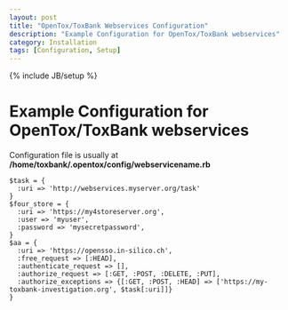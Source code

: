```yaml
---
layout: post
title: "OpenTox/ToxBank Webservices Configuration"
description: "Example Configuration for OpenTox/ToxBank webservices"
category: Installation
tags: [Configuration, Setup]
---
```

{% include JB/setup %}

# Example Configuration for OpenTox/ToxBank webservices
Configuration file is usually at **/home/toxbank/.opentox/config/webservicename.rb**

    $task = {
      :uri => 'http://webservices.myserver.org/task'
    }
    $four_store = {
      :uri => 'https://my4storeserver.org',
      :user => 'myuser',
      :password => 'mysecretpassword',
    }
    $aa = {
      :uri => 'https://opensso.in-silico.ch',
      :free_request => [:HEAD],
      :authenticate_request => [],
      :authorize_request => [:GET, :POST, :DELETE, :PUT],
      :authorize_exceptions => {[:GET, :POST, :HEAD] => ['https://my-toxbank-investigation.org', $task[:uri]]}
    }


